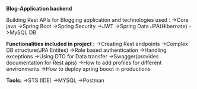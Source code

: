 **Blog-Application backend**


Building Rest APIs for Blogging application and technologies used :
 ->Core java
 ->Spring Boot
 ->Spring Security
 ->JWT
 ->Spring Data JPA(Hibernate)
 ->MySQL DB

**Functionalities included in project :**
 ->Creating Rest endpoints
 ->Complex DB structure(JPA Entites)
 ->Role based authentication
 ->Handling exceptions
 ->Using DTO for Data transfer
 ->Swagger(provides documentation for Rest apis)
 ->How to add profiles for different environments
 ->How to deploy spring booot in productions

**Tools:**
 ->STS (IDE)
 ->MYSQL
 ->Postman
